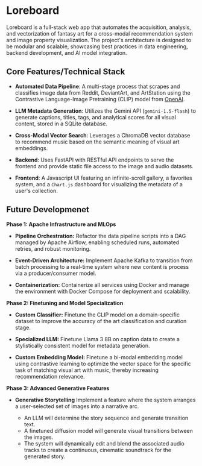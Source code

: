 # Loreboard

Loreboard is a full-stack web app that automates the acquisition, analysis, and vectorization of fantasy art for a cross-modal recommendation system and image property visualization. The project's architecture is designed to be modular and scalable, showcasing best practices in data engineering, backend development, and AI model integration.

## Core Features/Technical Stack

- **Automated Data Pipeline**: A multi-stage process that scrapes and classifies image data from Reddit, DeviantArt, and ArtStation using the Contrastive Language-Image Pretraining (CLIP) model from [OpenAI](https://github.com/openai/CLIP).

- **LLM Metadata Generation**: Utilizes the Gemini API (`gemini-1.5-flash`) to generate captions, titles, tags, and analytical scores for all visual content, stored in a SQLite database.

- **Cross-Modal Vector Search**: Leverages a ChromaDB vector database to recommend music based on the semantic meaning of visual art embeddings.

- **Backend**: Uses FastAPI with RESTful API endpoints to serve the frontend and provide static file access to the image and audio datasets.

- **Frontend**: A Javascript UI featuring an infinite-scroll gallery, a favorites system, and a `Chart.js` dashboard for visualizing the metadata of a user's collection.

## Future Developmenet

**Phase 1: Apache Infrastructure and MLOps**

- **Pipeline Orchestration:** Refactor the data pipeline scripts into a DAG managed by Apache Airflow, enabling scheduled runs, automated retries, and robust monitoring.

- **Event-Driven Architecture:** Implement Apache Kafka to transition from batch processing to a real-time system where new content is process via a producer/consumer model.

- **Containerization:** Containerize all services using Docker and manage the environment with Docker Compose for deployment and scalability.

**Phase 2: Finetuning and Model Specialization**

- **Custom Classifier:** Finetune the CLIP model on a domain-specific dataset to improve the accuracy of the art classification and curation stage.

- **Specialized LLM:** Finetune Llama 3 8B on caption data to create a stylistically consistent model for metadata generation.

- **Custom Embedding Model:** Finetune a bi-modal embedding model using contrastive learning to optimize the vector space for the specific task of matching visual art with music, thereby increasing recommendation relevance.

**Phase 3: Advanced Generative Features**

- **Generative Storytelling** Implement a feature where the system arranges a user-selected set of images into a narrative arc.

    - An LLM will determine the story sequence and generate transition text.
    - A finetuned diffusion model will generate visual transitions between the images.
    - The system will dynamically edit and blend the associated audio tracks to create a continuous, cinematic soundtrack for the generated story.